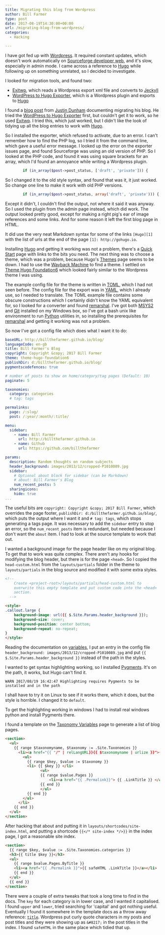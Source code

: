 ```yaml
---
title: Migrating this blog from Wordpress
author: Bill Farmer
type: post
date: 2017-08-19T14:30:00+00:00
url: /migrating-blog-from-wordpress/
categories:
  - Hacking

---
```


I have got fed up with [Wordpress][1]. It required constant updates,
which doesn't work automatically on [Sourceforge developer web][2],
and it's slow, especially in admin mode. I came across a reference to
[Hugo][3] while following up on something unrelated, so I decided to
investigate.

I looked for migration tools, and found two:

 * [Exitwp][4], which reads a Wordpress export xml file and converts
   to [Jeckyll][5]
 * [WordPress to Hugo Exporter][6], which is a Wordpress plugin and
   exports to [Hugo][3]

I found a [blog post][7] from [Justin Dunham][8] documenting migrating
his blog. He tried the [WordPress to Hugo Exporter][6] first, but
couldn't get it to work, so he used [Exitwp][4]. I tried this, which
just worked, but I didn't like the look of tidying up all the blog
entries to work with [Hugo][3].

So I installed the exporter, which refused to activate, due to an
error. I can't remember how to find the PHP log, so I tried it from
the command line, which gave a useful error message. I looked up the
error on the exporter issues page, and found Sourceforge was using an
old version of PHP. So I looked at the PHP code, and found it was
using square brackets for an array, which I'd found an annoyance while
writing a Wordpress plugin.

```PHP
        if (in_array($post->post_status, ['draft', 'private'])) {
```

So I changed it to the old style syntax, and found that was it, it
just worked. So change one line to make it work with old PHP versions.

```PHP
        if (in_array($post->post_status, array('draft', 'private'))) {
```

Except it didn't, I couldn't find the output, not where it said it was
anyway. So I used the plugin from the admin page instead, which did
work. The output looked pretty good, except for making a right pig's
ear of image references and some links. And for some reason it left
the first blog page in HTML.

It did use the very neat Markdown syntax for some of the links
`[Hugo][1]` with the list of urls at the end of the page `[1]:
http://gohugo.io`.

Installing [Hugo][3] and getting it working was not a problem, there's
a [Quick Start][9] page with links to the bits you need. The next
thing was to choose a theme, which was a problem, because Hugo's
[Themes][10] page seems to be down. I had to use the
[Wayback Machine][11] to find a theme. I settled on
[Theme Hugo Foundation6][12] which looked fairly similar to the
Wordpress theme I was using.

The example config file for the theme is written in [TOML][13], which
I had not seen before. The config file for the export was in
[YAML][14], which I already use, so I needed to translate. The TOML
example file contains some obscure constructions which I certainly
didn't know the YAML equivalent for, so I looked for a converter and
found [remarshal][15]. I've got both [MSYS2][16] and [Git][17]
installed on my Windows box, so I've got a bash unix like environment
to run [Python][18] utilities in, so installing the prerequisites for
[remarshal][15] and getting it working was not a problem.

So now I've got a config file which does what I want it to do:

```yaml
baseURL: http://billthefarmer.github.io/blog/
languageCode: en-gb
title: Bill Farmer's Blog
copyright: Copyright &copy; 2017 Bill Farmer
theme: theme-hugo-foundation6
publishDir: d:/billthefarmer.github.io/blog/
pygmentscodefences: true

# number of posts to show on home/category/tag pages (Default: 10)
paginate: 5

taxonomies:
  category: categories
  # tag: tags

permalinks:
  page: /:slug/
  post: /:year/:month/:title/

menu:
  sidebar:
    - name: Bill Farmer
      url: http://billthefarmer.github.io
    - name: Github
      url: https://github.com/billthefarmer

params:
  description: Random thoughts on random subjects
  header_background: images/2013/12/cropped-P1010089.jpg
  sidebar:
    # Optional about block for sidebar (can be Markdown)
    # about: Bill Farmer's Blog
    num_recent_posts: 5
  sharingicons:
    hide: true
...
```

The useful bits are `copyright: Copyright &copy; 2017 Bill Farmer`,
which overrides the page footer, `publishDir:
d:/billthefarmer.github.io/blog/`, which puts the output where I want
it and `# tag: tags`, which stops generating a tags page. It was
necessary to add the `sidebar` entry to stop an error, so the
`num_recent_posts` item is redundant, but needed because I don't want
the `about` item. I had to look at the source template to work that
out.

I wanted a background image for the page header like on my original
blog. To get that to work was quite complex. There aren't any hooks
for modifying the blog header, but there is for the page `<head>`. So
I copied the `head-custom.html` from the `layouts/partials` folder in
the theme to `layouts/partials` in the blog source and modified it
with some extra styles.

```html
<!--
    Create <project-root>/layouts/partials/head-custom.html to
    overwrite this empty template and put custom code into the <head>
    section.
  -->

<style>
.callout.large {
    background-image: url({{ $.Site.Params.header_background }});
    background-size: cover;
    background-position: center bottom;
    background-repeat: no-repeat;
}
</style>
```

Reading the documentation on [variables][20], I put an entry in the
config file `header_background: images/2013/12/cropped-P1010089.jpg`
and put `{{ $.Site.Params.header_background }}` instead of the path in
the styles.

I wanted to get syntax highlighting working, so I installed
[Pygments][19]. It's on the path, it works, but Hugo can't find it.

```
WARN 2017/08/19 16:42:47 Highlighting requires Pygments to be installed and in the path
```

I shall have to try it on Linux to see if it works there, which it
does, but the style is horrible. I changed it to `default`.

To get the highlighting working in windows I had to install real
windows python and install Pygments there.

I found a template on the [Taxonomy Variables][21] page to generate a
list of blog pages.

```html
<section>
  <ul>
    {{ range $taxonomyname, $taxonomy := .Site.Taxonomies }}
      <li><a href="{{ "/" | relLangURL}}{{ $taxonomyname | urlize }}">{{ $taxonomyname }}</a>
        <ul>
          {{ range $key, $value := $taxonomy }}
          <li> {{ $key }} </li>
                <ul>
                {{ range $value.Pages }}
                    <li><a href="{{ .Permalink}}"> {{ .LinkTitle }} </a> </li>
                {{ end }}
                </ul>
          {{ end }}
        </ul>
      </li>
    {{ end }}
  </ul>
</section>
```

After hacking that about and putting it in
`layouts/shortcodes/site-index.html`, and putting a shortcode `{{</*
site-index */>}}` in the index page, I got a reasonable site index.

```html
<section>
  {{ range $key, $value := .Site.Taxonomies.categories }}
  <h3>{{ title $key }}</h3>
  <ul>
    {{ range $value.Pages.ByTitle }}
    <li><a href="{{ .Permalink }}">{{ safeHTML .LinkTitle }}</a></li>
    {{ end }}
  </ul>
  {{ end }}
</section>
```

There were a couple of extra tweaks that took a long time to find in
the docs. The `key` for each category is in lower case, and I wanted
it capitalised. I found `upper` and `lower`, tried searching for
'capital' and got nothing useful. Eventually I found it somewhere in
the template docs as a throw away reference: [`title`][22]. Wordpress
put curly quote characters in my posts and post titles and they were
showing up as `&#8217;` in the post titles in the index. I found
`safeHTML` in the same place which tidied that up.

 [1]: https://wordpress.org
 [2]: https://sourceforge.net/p/forge/documentation/Developer%20Web%20Services
 [3]: http://gohugo.io
 [4]: https://github.com/thomasf/exitwp
 [5]: https://github.com/jekyll/jekyll
 [6]: https://github.com/SchumacherFM/wordpress-to-hugo-exporter
 [7]: http://justindunham.net/migrating-from-wordpress-to-hugo
 [8]: http://justindunham.net
 [9]: http://gohugo.io/getting-started/quick-start
 [10]: https://themes.gohugo.io
 [11]: https://archive.org/web/web.php
 [12]: https://github.com/htkoca/theme-hugo-foundation6
 [13]: https://github.com/toml-lang/toml
 [14]: http://yaml.org
 [15]: https://github.com/dbohdan/remarshal
 [16]: http://www.msys2.org
 [17]: https://git-scm.com
 [18]: https://www.python.org
 [19]: http://pygments.org
 [20]: http://gohugo.io/variables
 [21]: https://gohugo.io/variables/taxonomy
 [22]: https://gohugo.io/functions/title
